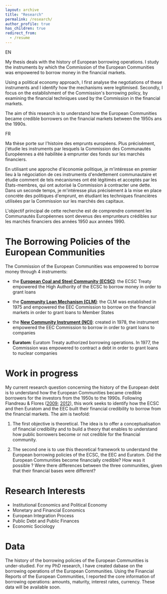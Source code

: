```yaml
---
layout: archive
title: "Research"
permalink: /research/
author_profile: true
has_children: true
redirect_from:
  - /resume
---
```


EN


  
My thesis deals with the history of European borrowing operations. I study the instruments by which the Commission of the European Communities was empowered to borrow money in the financial markets.


Using a political economy approach, I first analyse the negotiations of these instruments and I identify how the mechanisms were legitimised. Secondly, I focus on the establishment of the Commission's borrowing policy, by examining the financial techniques used by the Commission in the financial markets.


The aim of this research is to understand how the European Communities became credible borrowers on the financial markets between the 1950s ans the 1990s.



FR


Ma thèse porte sur l'histoire des emprunts européens. Plus précisément, j'étudie les instruments par lesquels la Commission des Communautés Européennes a été habilitée à emprunter des fonds sur les marchés financiers.


En utilisant une approche d'économie politique, je m'intéresse en premier lieu à la négociation de ces instruments d'endettement communautaire et étudie comment de tels mécanismes ont été légitimés et acceptés par les États-membres, qui ont autorisé la Commission à contracter une dette. Dans un seconde temps, je m'intéresse plus précisément à la mise en place concrète des politiques d'emprunt, en étudiant les techniques financières utilisées par la Commission sur les marchés des capitaux.


L'objectif principal de cette recherche est de comprendre comment les Communautés Européennes sont devenus des emprunteurs crédibles sur les marchés financiers des années 1950 aux années 1990.


The Borrowing Policies of the European Communities
===
The Commission of the European Communities was empowered to borrow money through 4 instruments:


- the [**European Coal and Steel Community (ECSC)**](/research/ecsc/): the ECSC Treaty empowered the High Authority of the ECSC to borrow money in order to grant loans

- the [**Community Loan Mechanism (CLM)**](/research/eec/): the CLM was established in 1975 and empowered the EEC Commission to borrow on the financial markets in order to grant loans to Member States
  
- the [**New Community Instrument (NCI)**](/research/eec/): created in 1978, the instrument empowered the EEC Commission to borrow in order to grant loans to companies
  
- **Euratom**: Euratom Treaty authorized borrowing operations. In 1977, the Commission was empowered to contract a debt in order to grant loans to nuclear companies



Work in progress
===
My current research question concerning the history of the European debt is to understand how the European Communities became credible borrowers for the investors from the 1950s to the 1990s. Following Flandreau & Flores ([2009](https://www.cambridge.org/core/journals/journal-of-economic-history/article/abs/bonds-and-brands-foundations-of-sovereign-debt-markets-18201830/9CB9400C2517D8183DC7C72390A5ABA8); [2012](https://academic.oup.com/ereh/article-abstract/16/4/356/463984)), this work seeks to identify how the ECSC and then Euratom and the EEC built their financial credibility to borrow from the financial markets. The aim is twofold:

1. The first objective is theoretical. The idea is to offer a conceptualisation of financial credibility and to build a theory that enables to understand how public borrowers become or not credible for the financial community.

2. The second one is to use this theoretical framework to understand the European borrowing policies of the ECSC, the EEC and Euratom. Did the European Communities become financially credible? How was it possible ? Were there differences between the three communities, given that their financial bases were different? 



Research Interests
======
* Institutional Economics and Political Economy
* Monetary and Financial Economics
* European Integration Process
* Public Debt and Public Finances
* Economic Sociology


Data
======
The history of the borrowing policies of the European Communities is under-studied. For my PhD research, I have created dabase on the borrowing operations of the European Communities. Using the Financial Reports of the European Communities, I reported the core information of borrowing operations: amounts, maturity, interest rates, currency. These data will be available soon.
